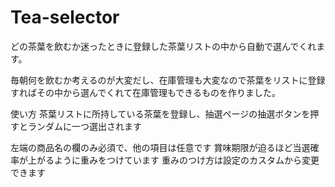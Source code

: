 # Tea-selector
どの茶葉を飲むか迷ったときに登録した茶葉リストの中から自動で選んでくれます。

毎朝何を飲むか考えるのが大変だし、在庫管理も大変なので茶葉をリストに登録すればその中から選んでくれて在庫管理もできるものを作りました。

使い方
茶葉リストに所持している茶葉を登録し、抽選ページの抽選ボタンを押すとランダムに一つ選出されます

左端の商品名の欄のみ必須で、他の項目は任意です
賞味期限が迫るほど当選確率が上がるように重みをつけています
重みのつけ方は設定のカスタムから変更できます
